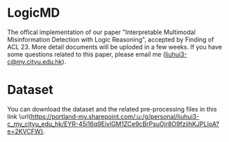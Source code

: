 # LogicMD
The offical implementation of our paper "Interpretable Multimodal Misinformation Detection with Logic Reasoning", accepted by Finding of ACL 23. More detail documents will be uploded in a few weeks. If you have some questions related to this paper, please email me (liuhui3-c@my.cityu.edu.hk).

# Dataset 
You can download the dataset and the related pre-processing files in this link \url{https://portland-my.sharepoint.com/:u:/g/personal/liuhui3-c_my_cityu_edu_hk/EYR-45i16q9EivlGM1ZCe9cBrPsuOjr8O9fziihKJPLIoA?e=2KVCFW}.

